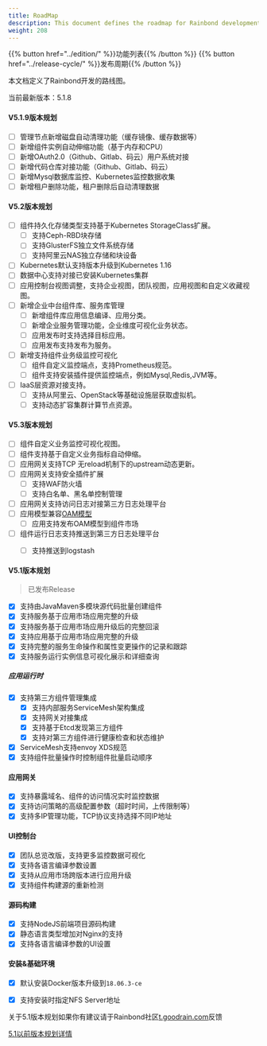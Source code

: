 ```yaml
---
title: RoadMap
description: This document defines the roadmap for Rainbond development.
weight: 208
---
```


{{% button href="../edition/" %}}功能列表{{% /button %}}
{{% button href="../release-cycle/" %}}发布周期{{% /button %}}

本文档定义了Rainbond开发的路线图。

当前最新版本：5.1.8

#### V5.1.9版本规划

- [ ] 管理节点新增磁盘自动清理功能（缓存镜像、缓存数据等）
- [ ] 新增组件实例自动伸缩功能（基于内存和CPU）
- [ ] 新增OAuth2.0（Github、Gitlab、码云）用户系统对接
- [ ] 新增代码仓库对接功能（Github、Gitlab、码云）
- [ ] 新增Mysql数据库监控、Kubernetes监控数据收集
- [ ] 新增租户删除功能，租户删除后自动清理数据

#### V5.2版本规划

- [ ] 组件持久化存储类型支持基于Kubernetes StorageClass扩展。
  - [ ] 支持Ceph-RBD块存储
  - [ ] 支持GlusterFS独立文件系统存储
  - [ ] 支持阿里云NAS独立存储和块设备
- [ ] Kubernetes默认支持版本升级到Kubernetes 1.16
- [ ] 数据中心支持对接已安装Kubernetes集群
- [ ] 应用控制台视图调整，支持企业视图，团队视图，应用视图和自定义收藏视图。
- [ ] 新增企业中台组件库、服务库管理
  - [ ] 新增组件库应用信息编译、应用分类。
  - [ ] 新增企业服务管理功能，企业维度可视化业务状态。
  - [ ] 应用发布时支持选择目标应用。
  - [ ] 应用发布支持发布为服务。
- [ ] 新增支持组件业务级监控可视化
  - [ ] 组件自定义监控端点，支持Prometheus规范。
  - [ ] 组件支持安装插件提供监控端点，例如Mysql,Redis,JVM等。
- [ ] IaaS层资源对接支持。
  - [ ] 支持从阿里云、OpenStack等基础设施层获取虚拟机。
  - [ ] 支持动态扩容集群计算节点资源。

#### V5.3版本规划

- [ ] 组件自定义业务监控可视化视图。
- [ ] 组件支持基于自定义业务指标自动伸缩。
- [ ] 应用网关支持TCP 无reload机制下的upstream动态更新。
- [ ] 应用网关支持安全插件扩展
  - [ ] 支持WAF防火墙
  - [ ] 支持白名单、黑名单控制管理
- [ ] 应用网关支持访问日志对接第三方日志处理平台
- [ ] 应用模型兼容[OAM模型](https://github.com/oam-dev/spec)
  - [ ] 应用支持发布OAM模型到组件市场
- [ ] 组件运行日志支持推送到第三方日志处理平台
  - [ ] 支持推送到logstash


#### V5.1版本规划

> 已发布Release

- [x] 支持由JavaMaven多模块源代码批量创建组件
- [x] 支持服务基于应用市场应用完整的升级
- [x] 支持服务基于应用市场应用升级后的完整回滚
- [x] 支持应用基于应用市场应用完整的升级
- [x] 支持完整的服务生命操作和属性变更操作的记录和跟踪
- [x] 支持服务运行实例信息可视化展示和详细查询
##### 应用运行时

- [x] 支持第三方组件管理集成
    - [x] 支持内部服务ServiceMesh架构集成
    - [x] 支持网关对接集成
    - [x] 支持基于Etcd发现第三方组件
    - [x] 支持对第三方组件进行健康检查和状态维护
- [x] ServiceMesh支持envoy XDS规范
- [x] 支持组件批量操作时控制组件批量启动顺序

#### 应用网关

- [x] 支持暴露域名、组件的访问情况实时监控数据
- [x] 支持访问策略的高级配置参数（超时时间，上传限制等）
- [x] 支持多IP管理功能，TCP协议支持选择不同IP地址

#### UI控制台
- [x] 团队总览改版，支持更多监控数据可视化
- [x] 支持各语言编译参数设置
- [x] 支持从应用市场跨版本进行应用升级
- [x] 支持组件构建源的重新检测

#### 源码构建
- [x] 支持NodeJS前端项目源码构建
- [x] 静态语言类型增加对Nginx的支持
- [x] 支持各语言编译参数的UI设置

#### 安装&基础环境
- [x] 默认安装Docker版本升级到`18.06.3-ce`
- [x] 支持安装时指定NFS Server地址


关于5.1版本规划如果你有建议请于Rainbond社区[t.goodrain.com](https://t.goodrain.com)反馈

[5.1以前版本规划详情](../roadmap.5.0/)
